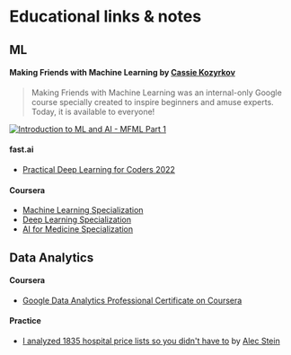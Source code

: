 # Educational links &amp; notes

## ML

#### Making Friends with Machine Learning by [Cassie Kozyrkov](https://twitter.com/quaesita "Cassie's Twitter")

> Making Friends with Machine Learning was an internal-only Google course specially created to inspire beginners and amuse experts. Today, it is available to everyone!

[![Introduction to ML and AI - MFML Part 1](https://img.youtube.com/vi/lYWt-aCnE2U/0.jpg)](https://www.youtube.com/watch?v=lYWt-aCnE2U "Introduction to ML and AI - MFML Part 1")

#### fast.ai

- [Practical Deep Learning for Coders 2022](https://www.fast.ai/2022/07/21/dl-coders-22/)

#### Coursera

- [Machine Learning Specialization](https://www.coursera.org/specializations/machine-learning-introduction?#courses)
- [Deep Learning Specialization](https://www.coursera.org/specializations/deep-learning)
- [AI for Medicine Specialization](https://www.coursera.org/specializations/ai-for-medicine?)

## Data Analytics

#### Coursera
- [Google Data Analytics Professional Certificate on Coursera](https://www.coursera.org/professional-certificates/google-data-analytics#courses)

#### Practice
- [I analyzed 1835 hospital price lists so you didn't have to](https://www.dolthub.com/blog/2022-07-01-hospitals-compliance/) by [Alec Stein](https://www.dolthub.com/team#alec)



